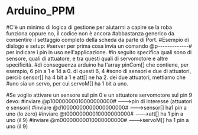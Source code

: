 # Arduino_PPM
#C'è un minimo di logica di gestione per aiutarmi a capire se la roba funziona oppure no, il codice non è ancora #abbastanza generico da consentire il settaggio completo della scheda da parte di Port.
#Esempio di dialogo e setup:
#server per prima cosa invia un comando @p-------------# per indicare i pin in uso nell'applicazione.
#in seguito specifica quali sono di sensore, quali di attuatore, e tra questi quali di servomotore e altre specificità.
#di conseguenza arduino ha l'array pinCom[] che contiene, per esempio, 6 pin a 1 e 14 a 0. di questi 6, 4
#sono di sensori e due di attuatori, perciò sensor[] ha 4 bit a 1 e att[] ne ha 2. dei due attuatori, mettiamo che
#uno sia un servo, per cui servoM[] ha 1 bit a uno.

#Se voglio attivare un sensore sul pin 0 e un attuatore servomotore sul pin 9 devo:
#inviare @p10000000010000000000#  --->pin di interesse (attuatori e sensori)
#inviare @d10000000000000000000#  --->sensor[] ha1 pin a uno (lo zero)
#inviare @t00000000010000000000#  --->att[] ha 1 pin a uno (il 9)
#inviare @m00000000010000000000#  --->servoM[] ha 1 pin a uno (il 9)

